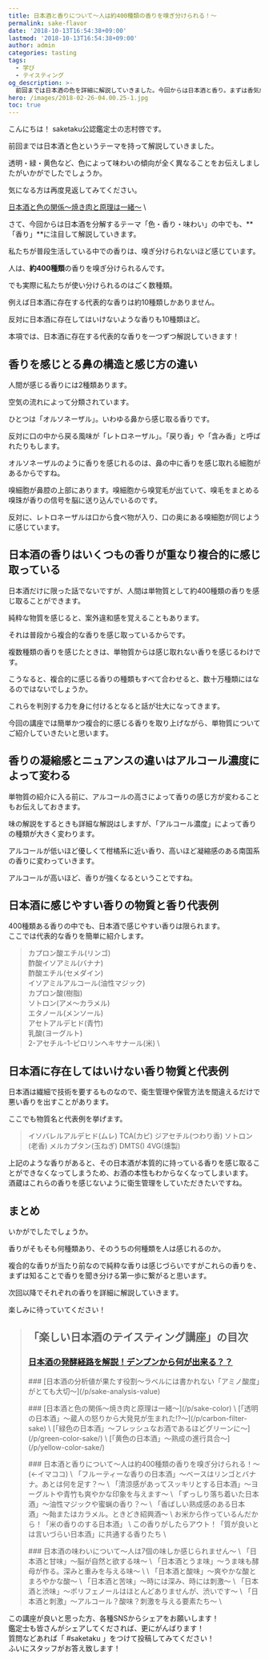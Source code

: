 ```yaml
---
title: 日本酒と香りについて〜人は約400種類の香りを嗅ぎ分けられる！〜
permalink: sake-flavor
date: '2018-10-13T16:54:38+09:00'
lastmod: '2018-10-13T16:54:38+09:00'
author: admin
categories: tasting
tags:
  - 学び
  - テイスティング
og_description: >-
  前回までは日本酒の色を詳細に解説していきました。今回からは日本酒と香り。まずは香気成分を感じる鼻の構造とにおいを感じる原理について概要を解説しました。人が感じる香りには2種類。鼻から感じるオルソネーザルと風味を指すレトロネーザルがあります。人は400種類の香りを取れますが、実際に日本酒中に感じやすい香りはわずか10種類。反対に存在しては行けない香りも10種類ほど存在しています。香りの凝縮感はアルコール濃度の高低によって変わるため、リンゴの香りも変化するのです。低ければ柑橘系。高ければ南国系のフルーツに変わりますよ！分かるようになると楽しいテイスティングです。
hero: /images/2018-02-26-04.00.25-1.jpg
toc: true
---
```

こんにちは！
saketaku公認鑑定士の志村啓です。

前回までは日本酒と色というテーマを持って解説していきました。

透明・緑・黄色など、色によって味わいの傾向が全く異なることをお伝えしましたがいかがでしたでしょうか。

気になる方は再度見返してみてください。

[日本酒と色の関係〜焼き肉と原理は一緒〜](/p/sake-color) \

さて、今回からは日本酒を分解するテーマ「色・香り・味わい」の中でも、**「香り」**に注目して解説していきます。

私たちが普段生活している中での香りは、嗅ぎ分けられないほど感じています。

人は、**約400種類**の香りを嗅ぎ分けられるんです。

でも実際に私たちが使い分けられるのはごく数種類。

例えば日本酒に存在する代表的な香りは約10種類しかありません。

反対に日本酒に存在してはいけないような香りも10種類ほど。

本項では、日本酒に存在する代表的な香りを一つずつ解説していきます！

## 香りを感じとる鼻の構造と感じ方の違い

人間が感じる香りには2種類あります。

空気の流れによって分類されています。

ひとつは「オルソネーザル」。いわゆる鼻から感じ取る香りです。

反対に口の中から戻る風味が「レトロネーザル」。「戻り香」や「含み香」と呼ばれたりもします。

オルソネーザルのように香りを感じれるのは、鼻の中に香りを感じ取れる細胞があるからですね。

嗅細胞が鼻腔の上部にあります。嗅細胞から嗅覚毛が出ていて、嗅毛をまとめる嗅珠が香りの信号を脳に送り込んでいるのです。

反対に、レトロネーザルは口から食べ物が入り、口の奥にある嗅細胞が同じように感じています。

## 日本酒の香りはいくつもの香りが重なり複合的に感じ取っている

日本酒だけに限った話でないですが、人間は単物質として約400種類の香りを感じ取ることができます。

純粋な物質を感じると、案外違和感を覚えることもあります。

それは普段から複合的な香りを感じ取っているからです。

複数種類の香りを感じたときは、単物質からは感じ取れない香りを感じるわけです。

こうなると、複合的に感じる香りの種類もすべて合わせると、数十万種類にはなるのではないでしょうか。

これらを判別する力を身に付けるとなると話が壮大になってきます。

今回の講座では簡単かつ複合的に感じる香りを取り上げながら、単物質についてご紹介していきたいと思います。

## 香りの凝縮感とニュアンスの違いはアルコール濃度によって変わる

単物質の紹介に入る前に、アルコールの高さによって香りの感じ方が変わることもお伝えしておきます。

味の解説をするときも詳細な解説はしますが、「アルコール濃度」によって香りの種類が大きく変わります。

アルコールが低いほど優しくて柑橘系に近い香り、高いほど凝縮感のある南国系の香りに変わっていきます。

アルコールが高いほど、香りが強くなるということですね。

## 日本酒に感じやすい香りの物質と香り代表例

400種類ある香りの中でも、日本酒で感じやすい香りは限られます。  \
ここでは代表的な香りを簡単に紹介します。

>カプロン酸エチル(リンゴ)  \
>酢酸イソアミル(バナナ)  \
>酢酸エチル(セメダイン)  \
>イソアミルアルコール(油性マジック)  \
>カプロン酸(樹脂)  \
>ソトロン(アメ〜カラメル)  \
>エタノール(メンソール)  \
>アセトアルデヒド(青竹)  \
>乳酸(ヨーグルト)  \
>2-アセチル-1-ピロリンヘキサナール(米)  \

## 日本酒に存在してはいけない香り物質と代表例

日本酒は繊細で技術を要するものなので、衛生管理や保管方法を間違えるだけで悪い香りを出すことがあります。

ここでも物質名と代表例を挙げます。

>イソバレルアルデヒド(ムレ)
>TCA(カビ)
>ジアセチル(つわり香)
>ソトロン(老香)
>メルカプタン(玉ねぎ)
>DMTS()
>4VG(燻製)

上記のような香りがあると、その日本酒が本質的に持っている香りを感じ取ることができなくなってしまうため、お酒の本性もわからなくなってしまいます。  \
酒蔵はこれらの香りを感じないように衛生管理をしていただきたいですね。

## まとめ

いかがでしたでしょうか。

香りがそもそも何種類あり、そのうちの何種類を人は感じれるのか。

複合的な香りが当たり前なので純粋な香りは感じづらいですがこれらの香りを、まずは知ることで香りを聞き分ける第一歩に繋がると思います。

次回以降でそれぞれの香りを詳細に解説していきます。

楽しみに待っていてください！


> ## 「楽しい日本酒のテイスティング講座」の目次
> ### [日本酒の発酵経路を解説！デンプンから何が出来る？？](/p/alcohol-fermentation/)
><p><p/>
> ### [日本酒の分析値が果たす役割〜ラベルには書かれない「アミノ酸度」がとても大切〜](/p/sake-analysis-value)
><p><p/>
> ### [日本酒と色の関係〜焼き肉と原理は一緒〜](/p/sake-color) \
> [「透明の日本酒」〜蔵人の怒りから大発見が生まれた!?〜](/p/carbon-filter-sake) \
> [「緑色の日本酒」〜フレッシュなお酒であるほどグリーンに〜](/p/green-color-sake/) \
> [「黄色の日本酒」〜熟成の進行具合〜](/p/yellow-color-sake/)
><p><p/>
> ### 日本酒と香りについて〜人は約400種類の香りを嗅ぎ分けられる！〜(←イマココ)  \
> 「フルーティーな香りの日本酒」〜ベースはリンゴとバナナ。あとは何を足す？〜 \
> 「清涼感があってスッキリとする日本酒」〜ヨーグルトや青竹も爽やかな印象を与えます〜 \
> 「ずっしり落ち着いた日本酒」〜油性マジックや蜜蝋の香り？〜 \
> 「香ばしい熟成感のある日本酒」〜飴またはカラメル。ときどき紹興酒〜 \
> お米から作っているんだから！「米の香りのする日本酒」 \
> この香りがしたらアウト！「質が良いとは言いづらい日本酒」に共通する香りたち \
><p><p/>
> ### 日本酒の味わいについて〜人は7個の味しか感じられません〜 \
> 「日本酒と甘味」〜脳が自然と欲する味〜 \
> 「日本酒とうま味」〜うま味も酵母が作る。深みと重みを与える味〜 \ \
> 「日本酒と酸味」〜爽やかな酸とまろやかな酸〜 \
> 「日本酒と苦味」〜時には深み、時には刺激〜 \
> 「日本酒と渋味」〜ポリフェノールはほとんどありませんが、渋いです〜 \
> 「日本酒と刺激」〜アルコール？酸味？刺激を与える要素たち〜 \
この講座が良いと思った方、各種SNSからシェアをお願いします！ \
鑑定士も皆さんがシェアしてくだされば、更にがんばります！ \
質問などあれば「 #saketaku 」をつけて投稿してみてください！ \
ふいにスタッフがお答え致します！
